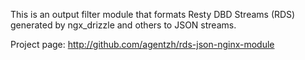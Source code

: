 <!---
    @title         Rds Json Nginx Module
    @creator       Yichun Zhang
    @created       2011-06-21 08:39 GMT
    @modifier      Yichun Zhang
    @modifier_link yichun-zhang
    @modified      2011-06-21 08:40 GMT
    @changes       2
--->

This is an output filter module that formats Resty DBD Streams (RDS) generated
by ngx_drizzle and others to JSON streams.

Project page: http://github.com/agentzh/rds-json-nginx-module
